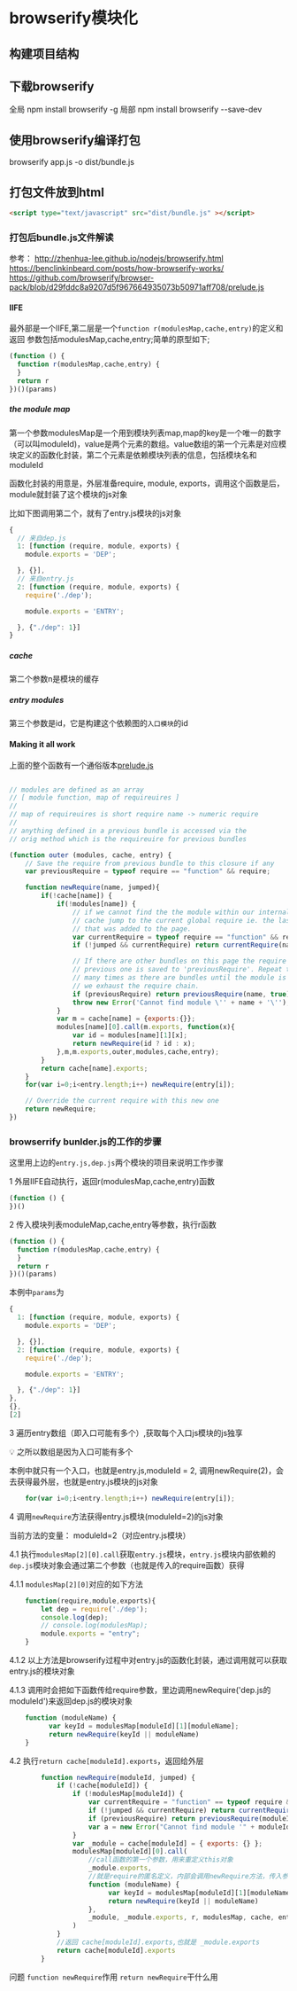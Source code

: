 
# browserify模块化

## 构建项目结构

## 下载browserify

全局 npm install browserify -g
局部 npm install browserify --save-dev

## 使用browserify编译打包

browserify app.js -o dist/bundle.js

## 打包文件放到html

```html
<script type="text/javascript" src="dist/bundle.js" ></script>
```

### 打包后bundle.js文件解读

参考：
<http://zhenhua-lee.github.io/nodejs/browserify.html>
<https://benclinkinbeard.com/posts/how-browserify-works/>
<https://github.com/browserify/browser-pack/blob/d29fddc8a9207d5f967664935073b50971aff708/prelude.js>

#### IIFE

最外部是一个IIFE,第二层是一个`function r(modulesMap,cache,entry)`的定义和返回
参数包括modulesMap,cache,entry;简单的原型如下;

```javascript
(function () { 
  function r(modulesMap,cache,entry) { 
  }
  return r 
})()(params)
```

##### the module map

第一个参数modulesMap是一个用到模块列表map,map的key是一个唯一的数字（可以叫moduleId)，value是两个元素的数组。value数组的第一个元素是对应模块定义的函数化封装，第二个元素是依赖模块列表的信息，包括模块名和moduleId

函数化封装的用意是，外层准备require, module, exports，调用这个函数是后，module就封装了这个模块的js对象

比如下图调用第二个，就有了entry.js模块的js对象

```javascript
{
  // 来自dep.js
  1: [function (require, module, exports) {
    module.exports = 'DEP';

  }, {}],
  // 来自entry.js
  2: [function (require, module, exports) {
    require('./dep');

    module.exports = 'ENTRY';

  }, {"./dep": 1}]
}
```

##### cache

第二个参数n是模块的缓存

##### entry modules

第三个参数是id，它是构建这个依赖图的`入口模块`的id

#### Making it all work

上面的整个函数有一个通俗版本[prelude.js](https://github.com/browserify/browser-pack/blob/d29fddc8a9207d5f967664935073b50971aff708/prelude.js)

```javascript

// modules are defined as an array
// [ module function, map of requireuires ]
//
// map of requireuires is short require name -> numeric require
//
// anything defined in a previous bundle is accessed via the
// orig method which is the requireuire for previous bundles

(function outer (modules, cache, entry) {
    // Save the require from previous bundle to this closure if any
    var previousRequire = typeof require == "function" && require;

    function newRequire(name, jumped){
        if(!cache[name]) {
            if(!modules[name]) {
                // if we cannot find the the module within our internal map or
                // cache jump to the current global require ie. the last bundle
                // that was added to the page.
                var currentRequire = typeof require == "function" && require;
                if (!jumped && currentRequire) return currentRequire(name, true);

                // If there are other bundles on this page the require from the
                // previous one is saved to 'previousRequire'. Repeat this as
                // many times as there are bundles until the module is found or
                // we exhaust the require chain.
                if (previousRequire) return previousRequire(name, true);
                throw new Error('Cannot find module \'' + name + '\'');
            }
            var m = cache[name] = {exports:{}};
            modules[name][0].call(m.exports, function(x){
                var id = modules[name][1][x];
                return newRequire(id ? id : x);
            },m,m.exports,outer,modules,cache,entry);
        }
        return cache[name].exports;
    }
    for(var i=0;i<entry.length;i++) newRequire(entry[i]);

    // Override the current require with this new one
    return newRequire;
})
```

### browserrify bunlder.js的工作的步骤

这里用上边的`entry.js,dep.js`两个模块的项目来说明工作步骤

1 外层IIFE自动执行，返回r(modulesMap,cache,entry)函数

```javascript
(function () {  
})()
```

2 传入模块列表moduleMap,cache,entry等参数，执行r函数

```javascript
(function () { 
  function r(modulesMap,cache,entry) { 
  }
  return r 
})()(params)
```

本例中`params`为

```javascript
{
  1: [function (require, module, exports) {
    module.exports = 'DEP';

  }, {}],
  2: [function (require, module, exports) {
    require('./dep');

    module.exports = 'ENTRY';

  }, {"./dep": 1}]
},
{},
[2]
```

3 遍历entry数组（即入口可能有多个）,获取每个入口js模块的js独享

:bulb: 之所以数组是因为入口可能有多个

本例中就只有一个入口，也就是entry.js,moduleId = 2, 调用newRequire(2)，会去获得最外层，也就是entry.js模块的js对象

```javascript
    for(var i=0;i<entry.length;i++) newRequire(entry[i]);
```


4 调用`newRequire`方法获得entry.js模块(moduleId=2)的js对象

当前方法的变量： moduleId=2（对应entry.js模块）

4.1 执行`modulesMap[2][0].call`获取`entry.js`模块，`entry.js`模块内部依赖的`dep.js`模块对象会通过第二个参数（也就是传入的require函数）获得

4.1.1 `modulesMap[2][0]`对应的如下方法

```javascript
    function(require,module,exports){
        let dep = require('./dep');
        console.log(dep);
        // console.log(modulesMap);
        module.exports = "entry";
    }
```

4.1.2 以上方法是browserify过程中对entry.js的函数化封装，通过调用就可以获取entry.js的模块对象

4.1.3 调用时会把如下函数传给require参数，里边调用newRequire('dep.js的moduleId')来返回dep.js的模块对象

```javascript
    function (moduleName) { 
          var keyId = modulesMap[moduleId][1][moduleName];
          return newRequire(keyId || moduleName) 
    }
```

4.2 执行`return cache[moduleId].exports`，返回给外层

```javascript
        function newRequire(moduleId, jumped) {
            if (!cache[moduleId]) { 
                if (!modulesMap[moduleId]) { 
                    var currentRequire = "function" == typeof require && require; 
                    if (!jumped && currentRequire) return currentRequire(moduleId, !0); 
                    if (previousRequire) return previousRequire(moduleId, !0); 
                    var a = new Error("Cannot find module '" + moduleId + "'"); throw a.code = "MODULE_NOT_FOUND", a 
                } 
                var _module = cache[moduleId] = { exports: {} }; 
                modulesMap[moduleId][0].call(
                    //call函数的第一个参数，用来重定义this对象
                    _module.exports,
                    //就是require的匿名定义，内部会调用newRequire方法，传入参数就是dep.js模块id也就是1，匿名方法调用后会返回dep.js模块对象
                    function (moduleName) { 
                         var keyId = modulesMap[moduleId][1][moduleName];
                         return newRequire(keyId || moduleName) 
                    },
                    _module, _module.exports, r, modulesMap, cache, entry
                ) 
            }
            //返回 cache[moduleId].exports,也就是 _module.exports
            return cache[moduleId].exports
        }
```

问题
`function newRequire`作用
`return newRequire`干什么用
